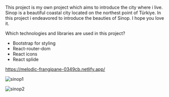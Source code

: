 This project is my own project which aims to introduce the city where i live. Sinop is a beautiful coastal city located on the northest point of Türkiye. In this project i endeavored to introduce the beauties of Sinop. I hope you love it.

Which technologies and libraries are used in this project?

- Bootstrap for styling
- React-router-dom
- React icons
- React splide

https://melodic-frangipane-0349cb.netlify.app/

![sinop1](https://user-images.githubusercontent.com/114237174/235303781-fc0472de-6f09-435f-8b46-81ffadd90e7d.png)

![sinop2](https://user-images.githubusercontent.com/114237174/235303789-6bdd1571-d27b-4fd4-93b4-600f79fd31d3.png)
